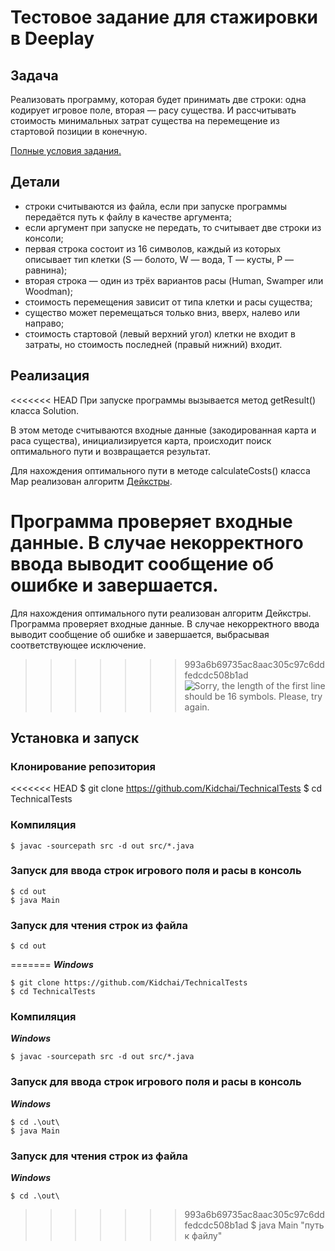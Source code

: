 # Тестовое задание для стажировки в Deeplay



## Задача
Реализовать программу, которая будет принимать две строки: одна кодирует игровое поле, вторая — расу существа. И рассчитывать стоимость минимальных затрат существа на перемещение из стартовой позиции в конечную.

[Полные условия задания.](https://github.com/Kidchai/TechnicalTests/blob/master/%D0%A2%D0%B5%D1%81%D1%82%D0%BE%D0%B2%D0%BE%D0%B5%20%D0%B7%D0%B0%D0%B4%D0%B0%D0%BD%D0%B8%D0%B5%20Java.pdf)


## Детали
* строки считываются из файла, если при запуске программы передаётся путь к файлу в качестве аргумента;
* если аргумент при запуске не передать, то считывает две строки из консоли;
* первая строка состоит из 16 символов, каждый из которых описывает тип клетки (S — болото, W — вода, T — кусты, P — равнина);
* вторая строка — один из трёх вариантов расы (Human, Swamper или Woodman);
* стоимость перемещения зависит от типа клетки и расы существа;
* существо может перемещаться только вниз, вверх, налево или направо;
* стоимость стартовой (левый верхний угол) клетки не входит в затраты, но стоимость последней (правый нижний) входит.

## Реализация
<<<<<<< HEAD
При запуске программы вызывается метод getResult() класса Solution. 

В этом методе считываются входные данные (закодированная карта и раса существа), инициализируется карта, происходит поиск оптимального пути и возвращается результат.

Для нахождения оптимального пути в методе calculateCosts() класса Map реализован алгоритм [Дейкстры](https://ru.wikipedia.org/wiki/%D0%90%D0%BB%D0%B3%D0%BE%D1%80%D0%B8%D1%82%D0%BC_%D0%94%D0%B5%D0%B9%D0%BA%D1%81%D1%82%D1%80%D1%8B). 

Программа проверяет входные данные. В случае некорректного ввода выводит сообщение об ошибке и завершается.
=======
Для нахождения оптимального пути реализован алгоритм Дейкстры.
Программа проверяет входные данные. В случае некорректного ввода выводит сообщение об ошибке и завершается, выбрасывая соответствующее исключение.
>>>>>>> 993a6b69735ac8aac305c97c6ddfedcdc508b1ad
![Sorry, the length of the first line should be 16 symbols. Please, try again.](https://sun9-7.userapi.com/s/v1/if2/7G9Iw_90H6PBgmw3IfRPLKxl48CepolEywisp3N11B8s51-KEXDzZx9ME5yBpxgx8igk_pc-JEeqzpiek65hQixQ.jpg?size=1282x248&quality=95&type=album)

## Установка и запуск
### Клонирование репозитория
<<<<<<< HEAD
    $ git clone https://github.com/Kidchai/TechnicalTests
    $ cd TechnicalTests
### Компиляция
    $ javac -sourcepath src -d out src/*.java
### Запуск для ввода строк игрового поля и расы в консоль
    $ cd out
    $ java Main
### Запуск для чтения строк из файла
    $ cd out
=======
***Windows***

    $ git clone https://github.com/Kidchai/TechnicalTests
    $ cd TechnicalTests

### Компиляция
***Windows***

    $ javac -sourcepath src -d out src/*.java

### Запуск для ввода строк игрового поля и расы в консоль
***Windows***

    $ cd .\out\
    $ java Main

### Запуск для чтения строк из файла
***Windows***

    $ cd .\out\
>>>>>>> 993a6b69735ac8aac305c97c6ddfedcdc508b1ad
    $ java Main "путь к файлу"
